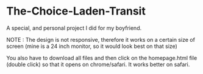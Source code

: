 # The-Choice-Laden-Transit
A special, and personal project I did for my boyfriend.

NOTE : The design is not responsive, therefore it works on a certain size of screen (mine is a 24 inch monitor, so it would look best on that size)

You also have to download all files and then click on the homepage.html file (double click) so that it opens on chrome/safari. It works better on safari.
